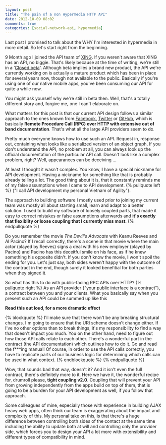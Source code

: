 ```yaml
---
layout: post
title: "The pain of a non Hypermedia HTTP API"
date: 2012-10-09 08:02
comments: true
categories: [social-network-api, hypermedia]
---
```


Last post I promised to talk about the WHY I'm interested in hypermedia in more detail. So let's start right from the beginning.

9 Month ago I joined the API team of [XING](http://www.xing.com). If you weren't aware that XING has an API, no biggie. That's likely because at the time of writing, we're still in a '[Closed beta](http://dev.xing.com)'. Although beta implies a brand new product, the API we're currently working on is actually a mature product which has been in place for several years now, though not available to the public. Basically if you're using one of our native mobile apps, you've been consuming our API for quite a while now.

You might ask yourself why we're still in beta then. Well, that's a totally different story and, forgive me, one I can't elaborate on.

What matters for this post is that our current API design follows a similar approach to the ones known from [Facebook](http://developers.facebook.com/docs/reference/api/), [Twitter](https://dev.twitter.com/docs/api/1.1) or [GitHub](http://developer.github.com/v3/),  which is basically **Remote Procedure Call (RPC) over HTTP with extensive out of band documentation**. That's what all the large API providers seem to do.

Pretty much everyone knows how to use such an API. Request in, response out, containing what looks like a serialized version of an object graph. If you don't understand the API, no problem at all, you can always look up the official documentation of the particular API call. Doesn't look like a complex problem, right?  Well, appearances can be deceiving ...

At least I thought it wasn't complex. You know, I have a special nickname for API development.  Having a nickname for something like that is probably already telling a lot.
The good thing about it is, that it constantly reminds me of my false assumptions when I came to API development.
{% pullquote left %} {"I call API development my personal Vietnam of Agility"}. 

The approach to building software I mostly used prior to joining my current team was mostly all about starting small, learn and adapt to a better solution. I used to build my software of loosely coupled parts, that made it easy to correct mistakes or false assumptions afterwards and **it's exactly that flexiblity or loose coupling that I currently miss most**.
{% endpullquote %}

Do you remember the movie *The Devil's Advocate* with Keanu Reeves and Al Pacino? If I recall correctly, there's a scene in that movie where the main actor (played by Reeves) signs a deal with his new employer (played by Pacino) and Pacino has this deceitful smile on his face, as if he knew something his opposite didn't. If you don't know the movie, I won't spoil the ending for you. Let's just say, both sides weren't happy with the outcome of the contract in the end, though surely it looked benefitial for both parties when they signed it.

So what has this to do with public-facing RPC APIs over HTTP? 
{% pullquote right %} As an API provider {"your public interface is a contract"}, a contract between you and your clients. What you basically say when you present such an API could be summed up like this 

**Read this out loud, for a more dramatic effect**

{% blockquote %}
I'll make sure that there won't be any breaking structural changes. I'm going to ensure that the URI scheme doesn't change either. If I've no other options than to break things, it's my responsibility to find a way that doesn't impact you much. You on the other hand, need to figure out how those API calls relate to each other. There's a wonderful part in the contract (the API documentation) which outlines how to do it. Go and read the f***ing manual! Of course, in order to use the API calls correctly, you have to replicate parts of our business logic for determining which calls can be used in what context.
{% endblockquote %}
{% endpullquote %}

Wow, that sounds bad that way, doesn't it? And it isn't even the full contract, there's definitely more to it. Here we have it, the wonderful recipe for, drumroll please, **tight coupling v2.0**. Coupling that will prevent your API from growing independently from the apps build on top of them, that is going to be a burden for your API development as well, if you follow that approach.

Some colleagues of mine, especially those with experience in building AJAX heavy web apps, often think our team is exaggerating about the impact and complexity of this. My personal take on this, is that there's a huge difference between controlling both sides of the contact at the same time including the ability to update both at will and controlling only the provider side, which forces you to design your API a lot more with extensibility and different types of compatibility in mind.
